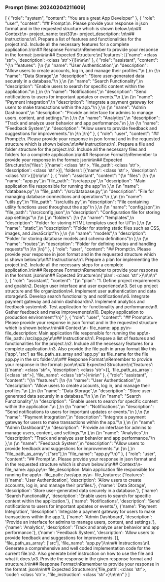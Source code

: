 ### Prompt (time: 20240204211609)

[
    {
        "role": "system",
        "content": "You are a great App Developer"
    },
    {
        "role": "user",
        "content": "## Prompt:\n. Please provide your response in json format and in the requested structure which is shown below.\n\n## Context:\n- project_name: test33\n- project_description: \n\n## Instructions:\n1. Prepare a list of features and functionalities for the project.\n2. Include all the necessary features for a complete application.\n\n## Response Format:\nRemember to provide your response in the format: json\n\n## Expected Structure:\n{'features': [{'name': <class 'str'>, 'description': <class 'str'>}]}\n\n\n"
    },
    {
        "role": "assistant",
        "content": "{\n    \"features\": [\n        {\n            \"name\": \"User Authentication\",\n            \"description\": \"Allow users to create accounts, log in, and manage their profiles.\"\n        },\n        {\n            \"name\": \"Data Storage\",\n            \"description\": \"Store user-generated data securely in a database.\"\n        },\n        {\n            \"name\": \"Search Functionality\",\n            \"description\": \"Enable users to search for specific content within the application.\"\n        },\n        {\n            \"name\": \"Notifications\",\n            \"description\": \"Send notifications to users for important updates or events.\"\n        },\n        {\n            \"name\": \"Payment Integration\",\n            \"description\": \"Integrate a payment gateway for users to make transactions within the app.\"\n        },\n        {\n            \"name\": \"Admin Dashboard\",\n            \"description\": \"Provide an interface for admins to manage users, content, and settings.\"\n        },\n        {\n            \"name\": \"Analytics\",\n            \"description\": \"Track and analyze user behavior and app performance.\"\n        },\n        {\n            \"name\": \"Feedback System\",\n            \"description\": \"Allow users to provide feedback and suggestions for improvements.\"\n        }\n    ]\n}"
    },
    {
        "role": "user",
        "content": "## Prompt:\n. Please provide your response in json format and in the requested structure which is shown below.\n\n## Instructions:\n1. Prepare a file and folder structure for the project.\n2. Include all the necessary files and folders for a complete application.\n\n## Response Format:\nRemember to provide your response in the format: json\n\n## Expected Structure:\n{'files': [{'name': <class 'str'>, 'file_path': <class 'str'>, 'description': <class 'str'>}], 'folders': [{'name': <class 'str'>, 'description': <class 'str'>}]}\n\n\n"
    },
    {
        "role": "assistant",
        "content": "{\n    \"files\": [\n        {\n            \"name\": \"app.py\",\n            \"file_path\": \"/src/app.py\",\n            \"description\": \"Main application file responsible for running the app\"\n        },\n        {\n            \"name\": \"database.py\",\n            \"file_path\": \"/src/database.py\",\n            \"description\": \"File for managing database connections and operations\"\n        },\n        {\n            \"name\": \"utils.py\",\n            \"file_path\": \"/src/utils.py\",\n            \"description\": \"File containing utility functions used throughout the app\"\n        },\n        {\n            \"name\": \"config.json\",\n            \"file_path\": \"/src/config.json\",\n            \"description\": \"Configuration file for storing app settings\"\n        }\n    ],\n    \"folders\": [\n        {\n            \"name\": \"templates\",\n            \"description\": \"Folder for storing HTML templates used for UI\"\n        },\n        {\n            \"name\": \"static\",\n            \"description\": \"Folder for storing static files such as CSS, images, and JavaScript\"\n        },\n        {\n            \"name\": \"models\",\n            \"description\": \"Folder for storing database models and schema definitions\"\n        },\n        {\n            \"name\": \"routes\",\n            \"description\": \"Folder for defining routes and handling requests\"\n        }\n    ]\n}"
    },
    {
        "role": "user",
        "content": "## Prompt:\n. Please provide your response in json format and in the requested structure which is shown below.\n\n## Instructions:\n1. Prepare a plan for implementing the project.\n2. Include all the necessary steps for a complete application.\n\n## Response Format:\nRemember to provide your response in the format: json\n\n## Expected Structure:\n{'plan': <class 'str'>}\n\n\n"
    },
    {
        "role": "assistant",
        "content": "{\n    \"plan\": \"1. Define project requirements and goals\\n2. Design user interface and user experience\\n3. Set up project structure and file organization\\n4. Implement user authentication and data storage\\n5. Develop search functionality and notifications\\n6. Integrate payment gateway and admin dashboard\\n7. Implement analytics and feedback system\\n8. Test application for functionality and performance\\n9. Gather feedback and make improvements\\n10. Deploy application to production environment\"\n}"
    },
    {
        "role": "user",
        "content": "## Prompt:\n. Please provide your response in json format and in the requested structure which is shown below.\n\n## Context:\n- file_name: app.py\n- file_description: Main application file responsible for running the app\n- file_path: /src/app.py\n\n## Instructions:\n1. Prepare a list of features and functionalities for the project.\n2. Include all the necessary features for a complete application.\n3. Also provide the file path in array format like this ['app', 'src'] as file_path_as_array and 'app.py' as file_name for the file app.py in the src folder.\n\n## Response Format:\nRemember to provide your response in the format: json\n\n## Expected Structure:\n{'features': [{'name': <class 'str'>, 'description': <class 'str'>}], 'file_path_as_array': [<class 'str'>], 'file_name': <class 'str'>}\n\n\n"
    },
    {
        "role": "assistant",
        "content": "{\n    \"features\": [\n        {\n            \"name\": \"User Authentication\",\n            \"description\": \"Allow users to create accounts, log in, and manage their profiles.\"\n        },\n        {\n            \"name\": \"Data Storage\",\n            \"description\": \"Store user-generated data securely in a database.\"\n        },\n        {\n            \"name\": \"Search Functionality\",\n            \"description\": \"Enable users to search for specific content within the application.\"\n        },\n        {\n            \"name\": \"Notifications\",\n            \"description\": \"Send notifications to users for important updates or events.\"\n        },\n        {\n            \"name\": \"Payment Integration\",\n            \"description\": \"Integrate a payment gateway for users to make transactions within the app.\"\n        },\n        {\n            \"name\": \"Admin Dashboard\",\n            \"description\": \"Provide an interface for admins to manage users, content, and settings.\"\n        },\n        {\n            \"name\": \"Analytics\",\n            \"description\": \"Track and analyze user behavior and app performance.\"\n        },\n        {\n            \"name\": \"Feedback System\",\n            \"description\": \"Allow users to provide feedback and suggestions for improvements.\"\n        }\n    ],\n    \"file_path_as_array\": [\"src\"],\n    \"file_name\": \"app.py\"\n}"
    },
    {
        "role": "user",
        "content": "## Prompt:\n. Please provide your response in json format and in the requested structure which is shown below.\n\n## Context:\n- file_name: app.py\n- file_description: Main application file responsible for running the app\n- file_path: /src/app.py\n- file_features: {'features': [{'name': 'User Authentication', 'description': 'Allow users to create accounts, log in, and manage their profiles.'}, {'name': 'Data Storage', 'description': 'Store user-generated data securely in a database.'}, {'name': 'Search Functionality', 'description': 'Enable users to search for specific content within the application.'}, {'name': 'Notifications', 'description': 'Send notifications to users for important updates or events.'}, {'name': 'Payment Integration', 'description': 'Integrate a payment gateway for users to make transactions within the app.'}, {'name': 'Admin Dashboard', 'description': 'Provide an interface for admins to manage users, content, and settings.'}, {'name': 'Analytics', 'description': 'Track and analyze user behavior and app performance.'}, {'name': 'Feedback System', 'description': 'Allow users to provide feedback and suggestions for improvements.'}], 'file_path_as_array': ['src'], 'file_name': 'app.py'}\n\n## Instructions:\n1. Generate a comprehensive and well coded implementation code for the current file.\n2. Also generate brief instruction on how to use the file and what it does.\n3. Provide the response in the given response format and structure.\n\n## Response Format:\nRemember to provide your response in the format: json\n\n## Expected Structure:\n{'file_path': <class 'str'>, 'code': <class 'str'>, 'file_instruction': <class 'str'>}\n\n\n"
    }
]